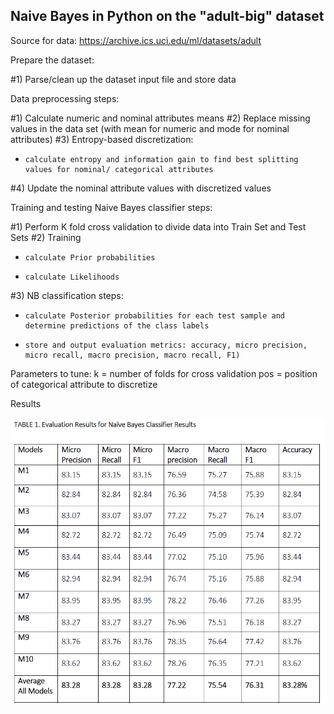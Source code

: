 ## Naive Bayes in Python on the "adult-big" dataset

Source for data: https://archive.ics.uci.edu/ml/datasets/adult

Prepare the dataset:

#1) Parse/clean up the dataset input file and store data

Data preprocessing steps:

#1) Calculate numeric and nominal attributes means
#2) Replace missing values in the data set (with mean for numeric and mode for nominal attributes)
#3) Entropy-based discretization: 
-	  calculate entropy and information gain to find best splitting values for nominal/ categorical attributes 
#4) Update the nominal attribute values with discretized values
 
Training and testing Naive Bayes classifier steps:

#1) Perform K fold cross validation to divide data into Train Set and Test Sets
#2) Training
-	  calculate Prior probabilities
-	  calculate Likelihoods

#3) NB classification steps:  
-	  calculate Posterior probabilities for each test sample and determine predictions of the class labels
-	  store and output evaluation metrics: accuracy, micro precision, micro recall, macro precision, macro recall, F1)

Parameters to tune: 
    k = number of folds for cross validation
    pos = position of categorical attribute to discretize

Results

 ![nb_results](screenshots/nb_results.png)

